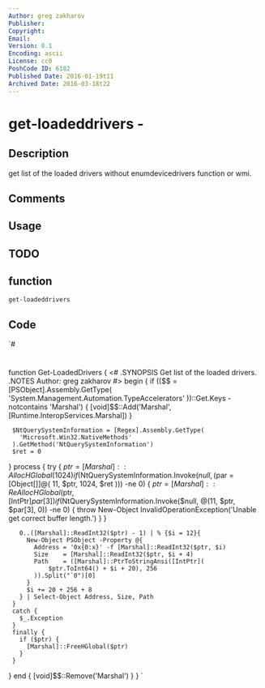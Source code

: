 ```yaml
---
Author: greg zakharov
Publisher: 
Copyright: 
Email: 
Version: 0.1
Encoding: ascii
License: cc0
PoshCode ID: 6182
Published Date: 2016-01-19t11
Archived Date: 2016-03-18t22
---
```


# get-loadeddrivers - 

## Description

get list of the loaded drivers without enumdevicedrivers function or wmi.

## Comments



## Usage



## TODO



## function

`get-loadeddrivers`

## Code

`#
 #
 function Get-LoadedDrivers {
   <#
     .SYNOPSIS
         Get list of the loaded drivers.
     .NOTES
         Author: greg zakharov
   #>
   begin {
     if (($$ = [PSObject].Assembly.GetType(
       'System.Management.Automation.TypeAccelerators'
     ))::Get.Keys -notcontains 'Marshal') {
       [void]$$::Add('Marshal', [Runtime.InteropServices.Marshal])
     }
     
     $NtQuerySystemInformation = [Regex].Assembly.GetType(
       'Microsoft.Win32.NativeMethods'
     ).GetMethod('NtQuerySystemInformation')
     $ret = 0
   }
   process {
     try {
       $ptr = [Marshal]::AllocHGlobal(1024)
       if ($NtQuerySystemInformation.Invoke($null, ($par = [Object[]]@(
           11, $ptr, 1024, $ret
       ))) -ne 0) {
         $ptr = [Marshal]::ReAllocHGlobal($ptr, [IntPtr]$par[3])
         if ($NtQuerySystemInformation.Invoke($null, @(11, $ptr, $par[3], 0)) -ne 0) {
           throw New-Object InvalidOperationException('Unable get correct buffer length.')
         }
       }
       
       0..([Marshal]::ReadInt32($ptr) - 1) | % {$i = 12}{
         New-Object PSObject -Property @{
           Address = '0x{0:x}' -f [Marshal]::ReadInt32($ptr, $i)
           Size    = [Marshal]::ReadInt32($ptr, $i + 4)
           Path    = ([Marshal]::PtrToStringAnsi([IntPtr](
               $ptr.ToInt64() + $i + 20), 256
           )).Split("`0")[0]
         }
         $i += 20 + 256 + 8
       } | Select-Object Address, Size, Path
     }
     catch {
       $_.Exception
     }
     finally {
       if ($ptr) {
         [Marshal]::FreeHGlobal($ptr)
       }
     }
   }
   end {
     [void]$$::Remove('Marshal')
   }
 }
`

